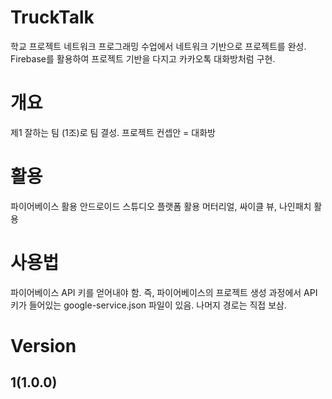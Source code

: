 # TruckTalk
학교 프로젝트
네트워크 프로그래밍 수업에서 네트워크 기반으로 프로젝트를 완성.
Firebase를 활용하여 프로젝트 기반을 다지고 카카오톡 대화방처럼 구현.

# 개요
제1 잘하는 팀 (1조)로 팀 결성.
프로젝트 컨셉안 = 대화방

# 활용
파이어베이스 활용
안드로이드 스튜디오 플랫폼 활용
머터리얼, 싸이클 뷰, 나인패치 활용

# 사용법
파이어베이스 API 키를 얻어내야 함.
즉, 파이어베이스의 프로젝트 생성 과정에서 API 키가 들어있는 google-service.json 파일이 있음.
나머지 경로는 직접 보삼.

# Version
## 1(1.0.0)
